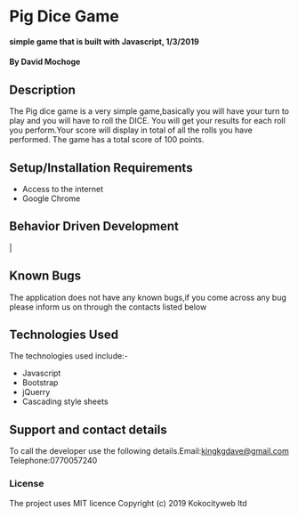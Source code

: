 # Pig Dice Game
#### simple game that is built with Javascript, 1/3/2019
#### By David Mochoge
## Description
The Pig dice game is a very simple game,basically you will have your turn to play and you will have to roll the DICE. You will get your results for each roll you perform.Your score will display in total of all the rolls you have performed. The game has a total score of 100 points.
## Setup/Installation Requirements
* Access to the internet
* Google Chrome

## Behavior Driven Development
  |
## Known Bugs
The application does not have any known bugs,if you come across any bug please inform us on through the contacts listed below
## Technologies Used
The technologies used include:-
<ul>
  <li> Javascript </li>
  <li> Bootstrap </li>
  <li> jQuerry </li>
  <li> Cascading style sheets </li>
</ul>


## Support and contact details
To call the developer use the following details.Email:kingkgdave@gmail.com Telephone:0770057240

### License
The project uses MIT licence
Copyright (c) 2019 Kokocityweb ltd
